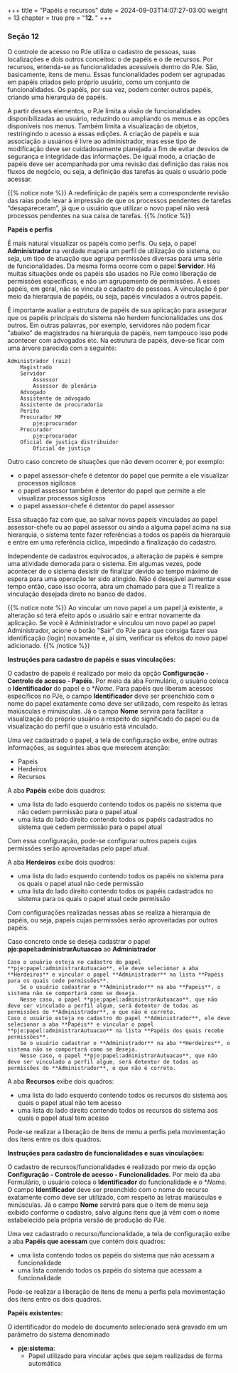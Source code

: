 +++
title = "Papéis e recursos"
date = 2024-09-03T14:07:27-03:00
weight = 13
chapter = true
pre = "<b>12. </b>"
+++

### Seção 12

O controle de acesso no PJe utiliza o cadastro de pessoas, suas localizações e dois outros conceitos: o de papéis e o de recursos. Por recursos, entenda-se as funcionalidades acessíveis dentro do PJe. São, basicamente, itens de menu. Essas funcionalidades podem ser agrupadas em papéis criados pelo próprio usuário, como um conjunto de funcionalidades. Os papéis, por sua vez, podem conter outros papéis, criando uma hierarquia de papéis. 

A partir desses elementos, o PJe limita a visão de funcionalidades disponibilizadas ao usuário, reduzindo ou ampliando os menus e as opções disponíveis nos menus. Também limita a visualização de objetos, restringindo o acesso a essas edições. A criação de papéis e sua associação a usuários é livre ao administrador, mas esse tipo de modificação deve ser cuidadosamente planejada a fim de evitar desvios de segurança e integridade das informações. De igual modo, a criação de papéis deve ser acompanhada por uma revisão das definição das raias nos fluxos de negócio, ou seja, a definição das tarefas às quais o usuário pode acessar.

{{% notice note %}}
A redefinição de papéis sem a correspondente revisão das raias pode levar à impressão de que os processos pendentes de tarefas “desapareceram”, já que o usuário que utilizar o novo papel não verá processos pendentes na sua caixa de tarefas. 
{{% /notice %}}


**Papéis e perfis**

É mais natural visualizar os papéis como perfis. Ou seja, o papel **Administrador** na verdade mapeia um perfil de utilização do sistema, ou seja, um tipo de atuação que agrupa permissões diversas para uma série de funcionalidades. Da mesma forma ocorre com o papel **Servidor**. Há muitas situações onde os papéis são usados no PJe como liberação de permissões específicas, e não um agrupamento de permissões. A esses papéis, em geral, não se vincula o cadastro de pessoas. A vinculação é por meio da hierarquia de papéis, ou seja, papéis vinculados a outros papéis.

É importante avaliar a estrutura de papéis de sua aplicação para assegurar que os papéis principais do sistema não herdem funcionalidades uns dos outros. Em outras palavras, por exemplo, servidores não podem ficar "abaixo" de magistrados na hierarquia de papéis, nem tampouco isso pode acontecer com advogados etc. Na estrutura de papéis, deve-se ficar com uma árvore parecida com a seguinte: 

    Administrador (raiz)
        Magistrado
        Servidor
            Assessor
            Assessor de plenário
        Advogado
        Assistente de advogado
        Assistente de procuradoria
        Perito
        Procurador MP
            pje:procurador 
        Procurador
            pje:procurador 
        Oficial de justiça distribuidor
            Oficial de justiça 

Outro caso concreto de situações que não devem ocorrer é, por exemplo:
 - o papel assessor-chefe é detentor do papel que permite a ele visualizar processos sigilosos
 - o papel assessor também é detentor do papel que permite a ele visualizar processos sigilosos
 - o papel assessor-chefe é detentor do papel assessor

Essa situação faz com que, ao salvar novos papeis vinculados ao papel assessor-chefe ou ao papel assessor ou ainda a alguma papel acima na sua hierarquia, o sistema tente fazer referências a todos os papéis da hierarquia e entre em uma referência cíclica, impedindo a finalização do cadastro.

Independente de cadastros equivocados, a alteração de papéis é sempre uma atividade demorada para o sistema. Em algumas vezes, pode acontecer de o sistema desistir de finalizar devido ao tempo máximo de espera para uma operação ter sido atingido. Não é desejável aumentar esse tempo então, caso isso ocorra, abra um chamado para que a TI realize a vinculação desejada direto no banco de dados.

{{% notice note %}}
Ao vincular um novo papel a um papel já existente, a alteração só terá efeito após o usuário sair e entrar novamente da aplicação. Se você é Administrador e vinculou um novo papel ao papel Administrador, acione o botão "Sair" do PJe para que consiga fazer sua identificação (login) novamente e, aí sim, verificar os efeitos do novo papel adicionado.
{{% /notice %}}

**Instruções para cadastro de papéis e suas vinculações:**

O cadastro de papeis é realizado por meio da opção **Configuração - Controle de acesso - Papéis**. Por meio da aba Formulário, o usuário coloca o **Identificador** do papel e o **Nome*. Para papéis que liberam acessos específicos no PJe, o campo **Identificador** deve ser preenchido com o nome do papel exatamente como deve ser utilizado, com respeito às letras maiúsculas e minúsculas. Já o campo **Nome** servirá para facilitar a visualização do próprio usuário a respeito do significado do papel ou da visualização do perfil que o usuário está vinculado.

Uma vez cadastrado o papel, a tela de configuração exibe, entre outras informações, as seguintes abas que merecem atenção:

- Papeis
- Herdeiros
- Recursos

A aba **Papéis** exibe dois quadros: 
- uma lista do lado esquerdo contendo todos os papéis no sistema que não cedem permissão para o papel atual
- uma lista do lado direito contendo todos os papéis cadastrados no sistema que cedem permissão para o papel atual

Com essa configuração, pode-se configurar outros papeis cujas permissões serão aproveitadas pelo papel atual. 

A aba **Herdeiros** exibe dois quadros: 
- uma lista do lado esquerdo contendo todos os papéis no sistema para os quais o papel atual não cede permissão
- uma lista do lado direito contendo todos os papéis cadastrados no sistema para os quais o papel atual cede permissão

Com configurações realizadas nessas abas se realiza a hierarquia de papéis, ou seja, papeis cujas permissões serão aproveitadas por outros papéis. 

Caso concreto onde se deseja cadastrar o papel **pje:papel:administrarAutuacao** ao **Administrador** 

    Caso o usuário esteja no cadastro do papel **pje:papel:administrarAutuacao**, ele deve selecionar a aba **Herdeiros** e vincular o papel **Administrador** na lista **Papéis para os quais cede permissões**.
        Se o usuário cadastrar o **Administrador** na aba **Papeis**, o sistema não se comportará como se deseja.
        Nesse caso, o papel **pje:papel:administrarAutuacao**, que não deve ser vinculado a perfil algum, será detentor de todas as permissões do **Administrador**, o que não é correto.
    Caso o usuário esteja no cadastro do papel **Administrador**, ele deve selecionar a aba **Papéis** e vincular o papel **pje:papel:administrarAutuacao** na lista **Papéis dos quais recebe permissões**.
        Se o usuário cadastrar o **Administrador** na aba **Herdeiros**, o sistema não se comportará como se deseja.
        Nesse caso, o papel **pje:papel:administrarAutuacao**, que não deve ser vinculado a perfil algum, será detentor de todas as permissões do **Administrador**, o que não é correto.
        
A aba **Recursos** exibe dois quadros: 
- uma lista do lado esquerdo contendo todos os recursos do sistema aos quais o papel atual não tem acesso
- uma lista do lado direito contendo todos os recursos do sistema aos quais o papel atual tem acesso

Pode-se realizar a liberação de itens de menu a perfis pela movimentação dos itens entre os dois quadros.

**Instruções para cadastro de funcionalidades e suas vinculações:**

O cadastro de recursos/funcionalidades é realizado por meio da opção **Configuração - Controle de acesso - Funcionalidades**. Por meio da aba Formulário, o usuário coloca o **Identificador** do funcionalidade e o **Nome*. O campo **Identificador** deve ser preenchido com o nome do recurso exatamente como deve ser utilizado, com respeito às letras maiúsculas e minúsculas. Já o campo **Nome** servirá para que o item de menu seja exibido conforme o cadastro, salvo alguns itens que já vêm com o nome estabelecido pela própria versão de produção do PJe.

Uma vez cadastrado o recurso/funcionalidade, a tela de configuração exibe a aba **Papéis que acessam** que contém dois quadros:
- uma lista contendo todos os papéis do sistema que não acessam a funcionalidade
- uma lista contendo todos os papéis do sistema que acessam a funcionalidade
  
Pode-se realizar a liberação de itens de menu a perfis pela movimentação dos itens entre os dois quadros.

**Papéis existentes:**

O identificador do modelo de documento selecionado será gravado em um parâmetro do sistema denominado 
- **pje:sistema**:
  - Papel utilizado para vincular ações que sejam realizadas de forma automática




